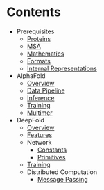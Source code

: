 # Contents

* Prerequisites
  * [Proteins](prepare/proteins.md)
  * [MSA](prepare/msa.md)
  * [Mathematics](prepare/math.md)
  * [Formats](prepare/formats.md)
  * [Internal Representations](prepare/internal.md)
* AlphaFold
  * [Overview](alphafold/overview.md)
  * [Data Pipeline](alphafold/features.md)
  * [Inference](alphafold/inference.md)
  * [Training](alphafold/train.md)
  * [Multimer](alphafold/multimer.md)
* DeepFold
  * [Overview](deepfold/overview.md)
  * [Features](deepfold/features.md)
  * Network
    * [Constants](deepfold/constants.md)
    * [Primitives](deepfold/primitives.md)
  * [Training](deepfold/train.md)
  * Distributed Computation
    * [Message Passing](deepfold/distributed/mpi.md)
